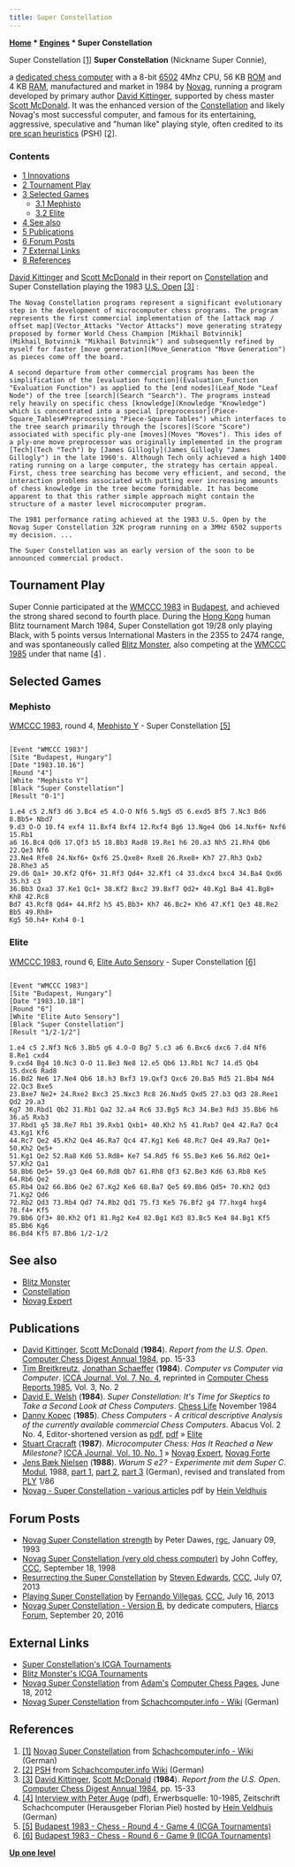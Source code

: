 ```yaml
---
title: Super Constellation
---
```

**[Home](Home "Home") \* [Engines](Engines "Engines") \* Super Constellation**



 [](http://www.schach-computer.info/wiki/index.php/Novag_Super_Constellation) Super Constellation <a id="cite-note-1" href="#cite-ref-1">[1]</a> 
**Super Constellation** (Nickname Super Connie),  

a [dedicated chess computer](Dedicated_Chess_Computers "Dedicated Chess Computers") with a 8-bit [6502](6502 "6502") 4Mhz CPU, 56 KB [ROM](Memory#ROM "Memory") and 4 KB [RAM](Memory#RAM "Memory"), manufactured and market in 1984 by [Novag](Novag "Novag"), running a program developed by primary author [David Kittinger](David_Kittinger "David Kittinger"), supported by chess master [Scott McDonald](Scott_McDonald "Scott McDonald"). It was the enhanced version of the [Constellation](Constellation "Constellation") and likely Novag's most successful computer, and famous for its entertaining, aggressive, speculative and "human like" playing style, often credited to its [pre scan heuristics](Oracle "Oracle") (PSH) <a id="cite-note-2" href="#cite-ref-2">[2]</a>. 



### Contents


* [1 Innovations](#innovations)
* [2 Tournament Play](#tournament-play)
* [3 Selected Games](#selected-games)
	+ [3.1 Mephisto](#mephisto)
	+ [3.2 Elite](#elite)
* [4 See also](#see-also)
* [5 Publications](#publications)
* [6 Forum Posts](#forum-posts)
* [7 External Links](#external-links)
* [8 References](#references)






[David Kittinger](David_Kittinger "David Kittinger") and [Scott McDonald](Scott_McDonald "Scott McDonald") in their report on [Constellation](Constellation "Constellation") and Super Constellation playing the 1983 [U.S. Open](https://en.wikipedia.org/wiki/U.S._Open_Chess_Championship) <a id="cite-note-3" href="#cite-ref-3">[3]</a> :




```
The Novag Constellation programs represent a significant evolutionary step in the development of microcomputer chess programs. The program represents the first commercial implementation of the [attack map / offset map](Vector_Attacks "Vector Attacks") move generating strategy proposed by former World Chess Champion [Mikhail Botvinnik](Mikhail_Botvinnik "Mikhail Botvinnik") and subsequently refined by myself for faster [move generation](Move_Generation "Move Generation") as pieces come off the board. 

```


```
A second departure from other commercial programs has been the simplification of the [evaluation function](Evaluation_Function "Evaluation Function") as applied to the [end nodes](Leaf_Node "Leaf Node") of the tree [search](Search "Search"). The programs instead rely heavily on specific chess [knowledge](Knowledge "Knowledge") which is concentrated into a special [preprocessor](Piece-Square_Tables#Preprocessing "Piece-Square Tables") which interfaces to the tree search primarily through the [scores](Score "Score") associated with specific ply-one [moves](Moves "Moves"). This ides of a ply-one move preprocessor was originally implemented in the program [Tech](Tech "Tech") by [James Gillogly](James_Gillogly "James Gillogly") in the late 1960's. Although Tech only achieved a high 1400 rating running on a large computer, the strategy has certain appeal. First, chess tree searching has become very efficient, and second, the interaction problems associated with putting ever increasing amounts of chess knowledge in the tree become formidable. It has become apparent to that this rather simple approach might contain the structure of a master level microcomputer program. 

```


```
The 1981 performance rating achieved at the 1983 U.S. Open by the Novag Super Constellation 32K program running on a 3MHz 6502 supports my decision. ...

```


```
The Super Constellation was an early version of the soon to be announced commercial product. 

```

## Tournament Play


Super Connie participated at the [WMCCC 1983](WMCCC_1983 "WMCCC 1983") in [Budapest](https://en.wikipedia.org/wiki/Budapest), and achieved the strong shared second to fourth place. During the [Hong Kong](https://en.wikipedia.org/wiki/Hong_Kong) human Blitz tournament March 1984, Super Constellation got 19/28 only playing Black, with 5 points versus International Masters in the 2355 to 2474 range, and was spontaneously called [Blitz Monster](Blitz_Monster "Blitz Monster"), also competing at the [WMCCC 1985](WMCCC_1985 "WMCCC 1985") under that name <a id="cite-note-4" href="#cite-ref-4">[4]</a> . 



## Selected Games


### Mephisto


[WMCCC 1983](WMCCC_1983 "WMCCC 1983"), round 4, [Mephisto Y](Mephisto_(H) "Mephisto (H)") - Super Constellation <a id="cite-note-5" href="#cite-ref-5">[5]</a>




```

[Event "WMCCC 1983"]
[Site "Budapest, Hungary"]
[Date "1983.10.16"]
[Round "4"]
[White "Mephisto Y"]
[Black "Super Constellation"]
[Result "0-1"]

1.e4 c5 2.Nf3 d6 3.Bc4 e5 4.O-O Nf6 5.Ng5 d5 6.exd5 Bf5 7.Nc3 Bd6 8.Bb5+ Nbd7 
9.d3 O-O 10.f4 exf4 11.Bxf4 Bxf4 12.Rxf4 Bg6 13.Nge4 Qb6 14.Nxf6+ Nxf6 15.Rb1 
a6 16.Bc4 Qd6 17.Qf3 b5 18.Bb3 Rad8 19.Re1 h6 20.a3 Nh5 21.Rh4 Qb6 22.Qe3 Nf6 
23.Ne4 Rfe8 24.Nxf6+ Qxf6 25.Qxe8+ Rxe8 26.Rxe8+ Kh7 27.Rh3 Qxb2 28.Rhe3 a5 
29.d6 Qa1+ 30.Kf2 Qf6+ 31.Rf3 Qd4+ 32.Kf1 c4 33.dxc4 bxc4 34.Ba4 Qxd6 35.h3 c3 
36.Bb3 Qxa3 37.Ke1 Qc1+ 38.Kf2 Bxc2 39.Bxf7 Qd2+ 40.Kg1 Ba4 41.Bg8+ Kh8 42.Rc8 
Bd7 43.Rcf8 Qd4+ 44.Rf2 h5 45.Bb3+ Kh7 46.Bc2+ Kh6 47.Kf1 Qe3 48.Re2 Bb5 49.Rh8+ 
Kg5 50.h4+ Kxh4 0-1 

```

### Elite


[WMCCC 1983](WMCCC_1983 "WMCCC 1983"), round 6, [Elite Auto Sensory](Elite "Elite") - Super Constellation <a id="cite-note-6" href="#cite-ref-6">[6]</a>




```

[Event "WMCCC 1983"]
[Site "Budapest, Hungary"]
[Date "1983.10.18"]
[Round "6"]
[White "Elite Auto Sensory"]
[Black "Super Constellation"]
[Result "1/2-1/2"]

1.e4 c5 2.Nf3 Nc6 3.Bb5 g6 4.O-O Bg7 5.c3 a6 6.Bxc6 dxc6 7.d4 Nf6 8.Re1 cxd4 
9.cxd4 Bg4 10.Nc3 O-O 11.Be3 Ne8 12.e5 Qb6 13.Rb1 Nc7 14.d5 Qb4 15.dxc6 Rad8 
16.Bd2 Ne6 17.Ne4 Qb6 18.h3 Bxf3 19.Qxf3 Qxc6 20.Ba5 Rd5 21.Bb4 Nd4 22.Qc3 Bxe5 
23.Bxe7 Ne2+ 24.Rxe2 Bxc3 25.Nxc3 Rc8 26.Nxd5 Qxd5 27.b3 Qd3 28.Ree1 Qd2 29.a3 
Kg7 30.Rbd1 Qb2 31.Rb1 Qa2 32.a4 Rc6 33.Bg5 Rc3 34.Be3 Rd3 35.Bb6 h6 36.a5 Rxb3 
37.Rbd1 g5 38.Re7 Rb1 39.Rxb1 Qxb1+ 40.Kh2 h5 41.Rxb7 Qe4 42.Ra7 Qc4 43.Kg1 Kf6 
44.Rc7 Qe2 45.Kh2 Qe4 46.Ra7 Qc4 47.Kg1 Ke6 48.Rc7 Qe4 49.Ra7 Qe1+ 50.Kh2 Qe5+ 
51.Kg1 Qe2 52.Ra8 Kd6 53.Rd8+ Ke7 54.Rd5 f6 55.Be3 Ke6 56.Rd2 Qe1+ 57.Kh2 Qa1 
58.Bb6 Qe5+ 59.g3 Qe4 60.Rd8 Qb7 61.Rh8 Qf3 62.Be3 Kd6 63.Rb8 Ke5 64.Rb6 Qe2 
65.Rb4 Qa2 66.Bb6 Qe2 67.Kg2 Ke6 68.Ba7 Qe5 69.Bb6 Qd5+ 70.Kh2 Qd3 71.Kg2 Qd6 
72.Rb2 Qd3 73.Rb4 Qd7 74.Rb2 Qd1 75.f3 Ke5 76.Bf2 g4 77.hxg4 hxg4 78.f4+ Kf5 
79.Bb6 Qf3+ 80.Kh2 Qf1 81.Rg2 Ke4 82.Bg1 Kd3 83.Bc5 Ke4 84.Bg1 Kf5 85.Bb6 Kg6 
86.Bd4 Kf5 87.Bb6 1/2-1/2

```

## See also


* [Blitz Monster](Blitz_Monster "Blitz Monster")
* [Constellation](Constellation "Constellation")
* [Novag Expert](Novag_Expert "Novag Expert")


## Publications


* [David Kittinger](David_Kittinger "David Kittinger"), [Scott McDonald](Scott_McDonald "Scott McDonald") (**1984**). *Report from the U.S. Open*. [Computer Chess Digest Annual 1984](Computer_Chess_Reports "Computer Chess Reports"), pp. 15-33
* [Tim Breitkreutz](Tim_Breitkreutz "Tim Breitkreutz"), [Jonathan Schaeffer](Jonathan_Schaeffer "Jonathan Schaeffer") (**1984**). *Computer vs Computer via Computer*. [ICCA Journal, Vol. 7, No. 4](ICGA_Journal#7_4 "ICGA Journal"), reprinted in [Computer Chess Reports 1985](Computer_Chess_Reports "Computer Chess Reports"), Vol. 3, No. 2
* [David E. Welsh](David_E._Welsh "David E. Welsh") (**1984**). *Super Constellation: It's Time for Skeptics to Take a Second Look at Chess Computers*. [Chess Life](https://en.wikipedia.org/wiki/Chess_Life) November 1984
* [Danny Kopec](Danny_Kopec "Danny Kopec") (**1985**). *Chess Computers - A critical descriptive Analysis of the currently available commercial Chess Computers*. Abacus Vol. 2 No. 4, Editor-shortened version as [pdf](http://www.sci.brooklyn.cuny.edu/~kopec/Publications/Publications/O_34_C.pdf), [pdf](http://spider.sci.brooklyn.cuny.edu/~kopec/Publications/Publications/O_34_C.pdf) » [Elite](Elite "Elite")
* [Stuart Cracraft](Stuart_Cracraft "Stuart Cracraft") (**1987**). *Microcomputer Chess: Has It Reached a New Milestone?* [ICCA Journal, Vol. 10, No. 1](ICGA_Journal#10_1 "ICGA Journal") » [Novag Expert](Novag_Expert "Novag Expert"), [Novag Forte](Novag_Forte "Novag Forte")
* [Jens Bæk Nielsen](Jens_B%C3%A6k_Nielsen "Jens Bæk Nielsen") (**1988**). *Warum S e2? - Experimente mit dem Super C*. [Modul](Modul "Modul"), 1988, [part 1](http://www.jens-musik.dk/modul1.jpg), [part 2](http://www.jens-musik.dk/modul2.jpg), [part 3](http://www.jens-musik.dk/modul3.jpg) (German), revised and translated from [PLY](PLY_(Magazine) "PLY (Magazine)") 1/86
* [Novag - Super Constellation - various articles](https://goo.gl/jbk4vF) pdf by [Hein Veldhuis](Hein_Veldhuis "Hein Veldhuis")


## Forum Posts


* [Novag Super Constellation strength](https://groups.google.com/d/msg/rec.games.chess/CPyNmX5JJcQ/4N3WdWF3RO8J) by Peter Dawes, [rgc](Computer_Chess_Forums "Computer Chess Forums"), January 09, 1993
* [Novag Super Constellation (very old chess computer)](https://www.stmintz.com/ccc/index.php?id=27058) by John Coffey, [CCC](CCC "CCC"), September 18, 1998
* [Resurrecting the Super Constellation](http://www.talkchess.com/forum/viewtopic.php?t=48579) by [Steven Edwards](Steven_Edwards "Steven Edwards"), [CCC](CCC "CCC"), July 07, 2013
* [Playing Super Constellation](http://www.talkchess.com/forum/viewtopic.php?t=48663) by [Fernando Villegas](Fernando_Villegas "Fernando Villegas"), [CCC](CCC "CCC"), July 16, 2013
* [Novag Super Constellation - Version B](http://hiarcs.net/forums/viewtopic.php?t=8033&sid=e2c07d76b3332747a2e160b862d7a196), by dedicate computers, [Hiarcs Forum](Computer_Chess_Forums "Computer Chess Forums"), September 20, 2016


## External Links


* [Super Constellation's ICGA Tournaments](https://www.game-ai-forum.org/icga-tournaments/program.php?id=473)
* [Blitz Monster's ICGA Tournaments](https://www.game-ai-forum.org/icga-tournaments/program.php?id=491)
* [Novag Super Constellation](http://adamsccpages.blogspot.de/2012/06/novag-super-constellation.html) from [Adam's](Adam_Hair "Adam Hair") [Computer Chess Pages](http://adamsccpages.blogspot.de/), June 18, 2012
* [Novag Super Constellation](http://www.schach-computer.info/wiki/index.php/Novag_Super_Constellation) from [Schachcomputer.info - Wiki](http://www.schach-computer.info/wiki/index.php/Hauptseite_En) (German)


## References


1. <a id="cite-ref-1" href="#cite-note-1">[1]</a> [Novag Super Constellation](http://www.schach-computer.info/wiki/index.php/Novag_Super_Constellation) from [Schachcomputer.info - Wiki](http://www.schach-computer.info/wiki/index.php/Hauptseite_En) (German)
2. <a id="cite-ref-2" href="#cite-note-2">[2]</a> [PSH](http://www.schach-computer.info/wiki/index.php/PSH) from [Schachcomputer.info Wiki](http://www.schach-computer.info/wiki/index.php/Hauptseite_En) (German)
3. <a id="cite-ref-3" href="#cite-note-3">[3]</a> [David Kittinger](David_Kittinger "David Kittinger"), [Scott McDonald](Scott_McDonald "Scott McDonald") (**1984**). *Report from the U.S. Open*. [Computer Chess Digest Annual 1984](Computer_Chess_Reports "Computer Chess Reports"), pp. 15-33
4. <a id="cite-ref-4" href="#cite-note-4">[4]</a> [Interview with Peter Auge](http://www.schaakcomputers.nl/hein_veldhuis/database/files/10-1985,%20Interview%20mit%20Peter%20Auge,%20Ich%20bin%20ja%20nur%20der%20Chef.pdf) (pdf), Erwerbsquelle: 10-1985, Zeitschrift Schachcomputer (Herausgeber Florian Piel) hosted by [Hein Veldhuis](Hein_Veldhuis "Hein Veldhuis") (German)
5. <a id="cite-ref-5" href="#cite-note-5">[5]</a> [Budapest 1983 - Chess - Round 4 - Game 4 (ICGA Tournaments)](https://www.game-ai-forum.org/icga-tournaments/round.php?tournament=66&round=4&id=4)
6. <a id="cite-ref-6" href="#cite-note-6">[6]</a> [Budapest 1983 - Chess - Round 6 - Game 9 (ICGA Tournaments)](https://www.game-ai-forum.org/icga-tournaments/round.php?tournament=66&round=6&id=9)

**[Up one level](Engines "Engines")**







 
